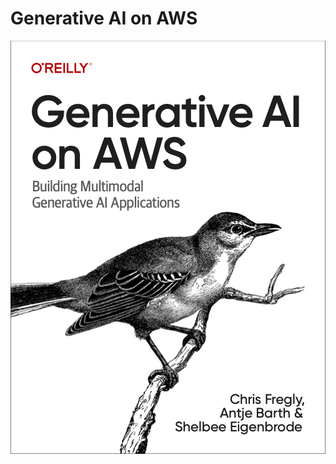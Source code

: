 # Generative AI on AWS
[![](img/gaia_book_cover.png)](https://www.amazon.com/Generative-AI-AWS-Multimodal-Applications/dp/1098159225/)
